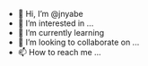 - 👋 Hi, I’m @jnyabe
- 👀 I’m interested in ...
- 🌱 I’m currently learning 
- 💞️ I’m looking to collaborate on ...
- 📫 How to reach me ...

<!---
jnyabe/jnyabe is a ✨ special ✨ repository because its `README.md` (this file) appears on your GitHub profile.
You can click the Preview link to take a look at your changes.
--->
